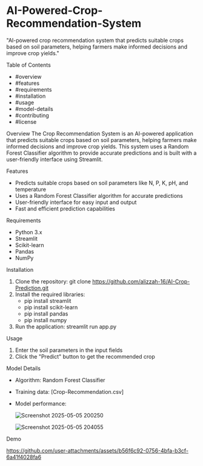 # AI-Powered-Crop-Recommendation-System
"AI-powered crop recommendation system that predicts suitable crops based on soil parameters, helping farmers make informed decisions and improve crop yields."

Table of Contents
- #overview
- #features
- #requirements
- #installation
- #usage
- #model-details
- #contributing
- #license

Overview
The Crop Recommendation System is an AI-powered application that predicts suitable crops based on soil parameters, helping farmers make informed decisions and improve crop yields. This system uses a Random Forest Classifier algorithm to provide accurate predictions and is built with a user-friendly interface using Streamlit.

Features
- Predicts suitable crops based on soil parameters like N, P, K, pH, and temperature
- Uses a Random Forest Classifier algorithm for accurate predictions
- User-friendly interface for easy input and output
- Fast and efficient prediction capabilities

Requirements
- Python 3.x
- Streamlit
- Scikit-learn
- Pandas
- NumPy

Installation
1. Clone the repository: git clone https://github.com/alizzah-16/AI-Crop-Prediction.git
2. Install the required libraries:
    - pip install streamlit
    - pip install scikit-learn
    - pip install pandas
    - pip install numpy
3. Run the application: streamlit run app.py

Usage
1. Enter the soil parameters in the input fields
2. Click the "Predict" button to get the recommended crop

Model Details
- Algorithm: Random Forest Classifier
- Training data: [Crop-Recommendation.csv]
- Model performance:
  
  ![Screenshot 2025-05-05 200250](https://github.com/user-attachments/assets/f2eee501-b52d-41e6-9a2b-2bb062f598a2)

  ![Screenshot 2025-05-05 204055](https://github.com/user-attachments/assets/903d78e9-62f2-4ce2-8e48-c1e6c0666903)

Demo


https://github.com/user-attachments/assets/b56f6c92-0756-4bfa-b3cf-6a41f4028fa6

